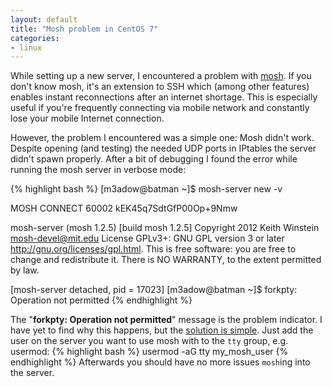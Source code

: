 ```yaml
---
layout: default
title: "Mosh problem in CentOS 7"
categories:
- linux
---
```

While setting up a new server, I encountered a problem with [mosh](https://mosh.mit.edu/). If you don't know mosh, it's an extension to SSH which (among other features) enables instant reconnections after an internet shortage. This is especially useful if you're frequently connecting via mobile network and constantly lose your mobile Internet connection.

However, the problem I encountered was a simple one: Mosh didn't work. Despite opening (and testing) the needed UDP ports in IPtables the server didn't spawn properly. After a bit of debugging I found the error while running the mosh server in verbose mode:

{% highlight bash %}
[m3adow@batman ~]$ mosh-server new -v

MOSH CONNECT 60002 kEK45q7SdtGfP00Op+9Nmw

mosh-server (mosh 1.2.5) [build mosh 1.2.5]
Copyright 2012 Keith Winstein <mosh-devel@mit.edu>
License GPLv3+: GNU GPL version 3 or later <http://gnu.org/licenses/gpl.html>.
This is free software: you are free to change and redistribute it.
There is NO WARRANTY, to the extent permitted by law.

[mosh-server detached, pid = 17023]
[m3adow@batman ~]$ forkpty: Operation not permitted
{% endhighlight %}

The "**forkpty: Operation not permitted**" message is the problem indicator. I have yet to find why this happens, but the [solution is simple](http://www.sourcediver.org/blog/2013/12/28/fixing-mosh-on-arch-linux/). Just add the user on the server you want to use mosh with to the `tty` group, e.g. usermod:
{% highlight bash %}
usermod -aG tty my_mosh_user
{% endhighlight %}
Afterwards you should have no more issues `mosh`ing into the server.
